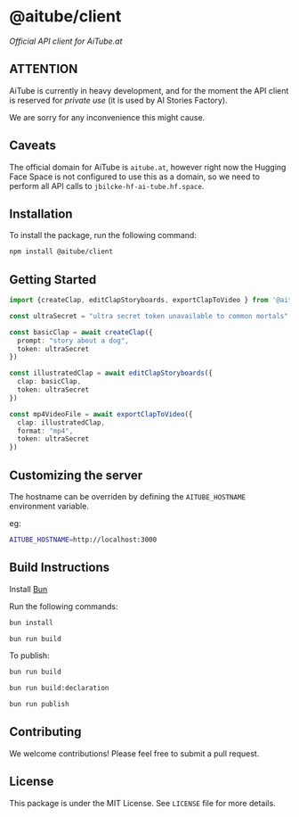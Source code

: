 # @aitube/client

*Official API client for AiTube.at*

## ATTENTION

AiTube is currently in heavy development, and for the moment
the API client is reserved for *private use* (it is used by AI Stories Factory).

We are sorry for any inconvenience this might cause.

## Caveats

The official domain for AiTube is `aitube.at`, however right now
the Hugging Face Space is not configured to use this as a domain,
so we need to perform all API calls to `jbilcke-hf-ai-tube.hf.space`.

## Installation

To install the package, run the following command:

```bash
npm install @aitube/client
```

## Getting Started

```typescript
import {createClap, editClapStoryboards, exportClapToVideo } from '@aitube/client';

const ultraSecret = "ultra secret token unavailable to common mortals"

const basicClap = await createClap({
  prompt: "story about a dog",
  token: ultraSecret
})

const illustratedClap = await editClapStoryboards({
  clap: basicClap,
  token: ultraSecret
})

const mp4VideoFile = await exportClapToVideo({
  clap: illustratedClap,
  format: "mp4",
  token: ultraSecret
})
```

## Customizing the server

The hostname can be overriden by defining the `AITUBE_HOSTNAME` environment variable.

eg:

```bash
AITUBE_HOSTNAME=http://localhost:3000
```

## Build Instructions

Install [Bun](https://bun.sh/)

Run the following commands:

```bash
bun install

bun run build
```

To publish:

```bash
bun run build

bun run build:declaration

bun run publish
```

## Contributing

We welcome contributions! Please feel free to submit a pull request.

## License

This package is under the MIT License. See `LICENSE` file for more details.
